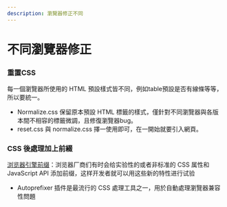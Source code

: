 ```yaml
---
description: 瀏覽器修正不同
---
```


# 不同瀏覽器修正



### 重置CSS

每一個瀏覽器所使用的 HTML 預設樣式皆不同，例如table預設是否有線條等等，所以要統一。

* Normalize.css 保留原本預設 HTML 標籤的樣式，僅針對不同瀏覽器與各版本間不相容的標籤微調，且修復瀏覽器bug。
* reset.css 與 normalize.css 擇一使用即可，在一開始就要引入網頁。

### CSS 後處理加上前綴

[浏览器引擎前缀](https://developer.mozilla.org/zh-CN/docs/Glossary/Vendor\_Prefix)：浏览器厂商们有时会给实验性的或者非标准的 CSS 属性和 JavaScript API 添加前缀，这样开发者就可以用这些新的特性进行试验

* Autoprefixer 插件是最流行的 CSS 處理工具之一，用於自動處理瀏覽器兼容性問題

